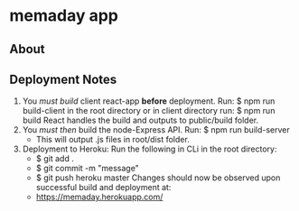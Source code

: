 # memaday app

## About

## Deployment Notes

1.  You *must build* client react-app **before** deployment. Run: 
    $ npm run build-client
    in the root directory or in client directory run:
    $ npm run build
    React handles the build and outputs to public/build folder.
2.  You *must then* build the node-Express API. Run: 
    $ npm run build-server
    - This will output .js files in root/dist folder.
3.  Deployment to Heroku: Run the following in CLi in the root directory:
    - $ git add .
    - $ git commit -m "message"
    - $ git push heroku master
Changes should now be observed upon successful build and deployment at:
    - https://memaday.herokuapp.com/
